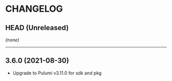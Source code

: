 CHANGELOG
=========

## HEAD (Unreleased)
_(none)_

---

## 3.6.0 (2021-08-30)
* Upgrade to Pulumi v3.11.0 for sdk and pkg
